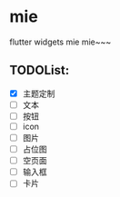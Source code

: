 # mie

flutter widgets mie mie~~~

## TODOList:

- [x] 主题定制
- [ ] 文本
- [ ] 按钮
- [ ] icon
- [ ] 图片
- [ ] 占位图
- [ ] 空页面
- [ ] 输入框
- [ ] 卡片